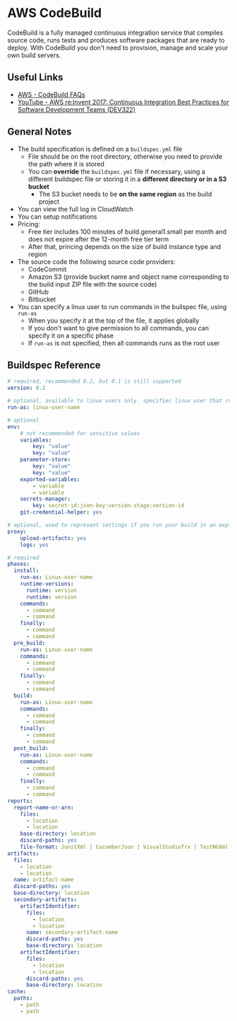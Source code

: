 # AWS CodeBuild
CodeBuild is a fully managed continuous integration service that compiles source code, runs tests and produces software packages that are ready to deploy. With CodeBuild you don't need to provision, manage and scale your own build servers.

## Useful Links
- [AWS - CodeBuild FAQs](https://aws.amazon.com/codebuild/faqs)
- [YouTube - AWS re:Invent 2017: Continuous Integration Best Practices for Software Development Teams (DEV322)](https://www.youtube.com/watch?v=GEPJ7Lo346A)

## General Notes
- The build specification is defined on a `buildspec.yml` file
    - File should be on the root directory, otherwise you need to provide the path where it is stored
    - You can **override** the `buildspec.yml` file if necessary, using a different buildspec file or storing it in a **different directory or in a S3 bucket**
        - The S3 bucket needs to be **on the same region** as the build project
- You can view the full log in CloudWatch
- You can setup notifications
- Pricing:
    - Free tier includes 100 minutes of build.general1.small per month and does not expire after the 12-month free tier term
    - After that, princing depends on the size of build instance type and region
- The source code the following source code providers:
    - CodeCommit
    - Amazon S3 (provide bucket name and object name corresponding to the build input ZIP file with the source code)
    - GitHub
    - Bitbucket
- You can specify a linux user to run commands in the builspec file, using `run-as`
    - When you specify it at the top of the file, it applies globally
    - If you don't want to give permission to all commands, you can specify it on a specific phase
    - If `run-as` is not specified, then all commands runs as the root user

## Buildspec Reference
```yml
# required, recommended 0.2, but 0.1 is still supported
version: 0.2

# optional, available to linux users only. specifies linux user that runs commands in this buildspec file, granting the user read and execute permissions
run-as: linux-user-name

# optional
env:
    # not recommended for sensitive values
    variables:
        key: "value"
        key: "value"
    parameter-store:
        key: "value"
        key: "value"
    exported-variables:
        - variable
        - variable
    secrets-manager:
        key: secret-id:json-key:version-stage:version-id
    git-credential-helper: yes

# optional, used to represent settings if you run your build in an explicit proxy server
proxy:
    upload-artifacts: yes
    logs: yes    

# required
phases:
  install:
    run-as: Linux-user-name
    runtime-versions:
      runtime: version
      runtime: version
    commands:
      - command
      - command
    finally:
      - command
      - command
  pre_build:
    run-as: Linux-user-name
    commands:
      - command
      - command
    finally:
      - command
      - command
  build:
    run-as: Linux-user-name
    commands:
      - command
      - command
    finally:
      - command
      - command
  post_build:
    run-as: Linux-user-name
    commands:
      - command
      - command
    finally:
      - command
      - command
reports:
  report-name-or-arn:
    files:
      - location
      - location
    base-directory: location
    discard-paths: yes
    file-format: JunitXml | CucumberJson | VisualStudioTrx | TestNGXml
artifacts:
  files:
    - location
    - location
  name: artifact-name
  discard-paths: yes
  base-directory: location
  secondary-artifacts:
    artifactIdentifier:
      files:
        - location
        - location
      name: secondary-artifact-name
      discard-paths: yes
      base-directory: location
    artifactIdentifier:
      files:
        - location
        - location
      discard-paths: yes
      base-directory: location
cache:
  paths:
    - path
    - path
```